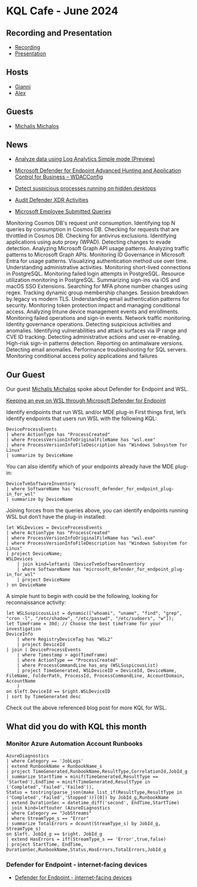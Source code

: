 # KQL Cafe - June 2024

## Recording and Presentation

- [Recording]()
- [Presentation](/./docs/Presentations/KQL%20Cafe%20-%20June%202024.pdf)

## Hosts

- [Gianni](https://twitter.com/castello_johnny)
- [Alex](https://twitter.com/alexverboon)

## Guests

- [Michalis Michalos](https://www.linkedin.com/in/mmihalos/)

## News

- [Analyze data using Log Analytics Simple mode (Preview)](https://learn.microsoft.com/en-us/azure/azure-monitor/logs/log-analytics-simple-mode)
- [Microsoft Defender for Endpoint Advanced Hunting and Application Control for Business – WDACConfig](https://www.youtube.com/watch?app=desktop&si=tJbFbzRJNy79lUo7&v=oyz0jFzOOGA&feature=youtu.be)
- [Detect suspicious processes running on hidden desktops](https://techcommunity.microsoft.com/t5/microsoft-defender-for-endpoint/detect-suspicious-processes-running-on-hidden-desktops/ba-p/4072322)
- [Audit Defender XDR Activities](https://kqlquery.com/posts/audit-defender-xdr/)

- [Microsoft Employee Submitted Queries](https://github.com/KQLMSPress/definitive-guide-kql/tree/main/Extra%20Microsoft%20Employee%20Submitted%20Queries)

Monitoring Cosmos DB's request unit consumption.
Identifying top N queries by consumption in Cosmos DB.
Checking for requests that are throttled in Cosmos DB.
Checking for antivirus exclusions.
Identifying applications using auto proxy (WPAD).
Detecting changes to evade detection.
Analyzing Microsoft Graph API usage patterns.
Analyzing traffic patterns to Microsoft Graph APIs.
Monitoring ID Governance in Microsoft Entra for usage patterns.
Visualizing authentication method use over time.
Understanding administrative activities.
Monitoring short-lived connections in PostgreSQL.
Monitoring failed login attempts in PostgreSQL.
Resource utilization monitoring in PostgreSQL.
Summarizing sign-ins via iOS and macOS SSO Extensions.
Searching for MFA phone number changes using regex.
Tracking dynamic group membership changes.
Session breakdown by legacy vs modern TLS.
Understanding email authentication patterns for security.
Monitoring token protection impact and managing conditional access.
Analyzing Intune device management events and enrollments.
Monitoring failed operations and sign-in events.
Network traffic monitoring.
Identity governance operations.
Detecting suspicious activities and anomalies.
Identifying vulnerabilities and attack surfaces via IP range and CVE ID tracking.
Detecting administrative actions and user re-enabling.
High-risk sign-in patterns detection.
Reporting on antimalware versions.
Detecting email anomalies.
Performance troubleshooting for SQL servers.
Monitoring conditional access policy applications and failures

## Our Guest

Our guest [Michalis Michalos](https://www.linkedin.com/in/mmihalos/) spoke about Defender for Endpoint and WSL.

[Keeping an eye on WSL through Microsoft Defender for Endpoint](https://www.michalos.net/2024/06/25/keeping-an-eye-on-wsl-through-microsoft-defender-for-endpoint/)

Identify endpoints that run WSL and/or MDE plug-in
First things first, let’s identify endpoints that users run WSL with the following KQL:

```kql
DeviceProcessEvents
| where ActionType has "ProcessCreated"
| where ProcessVersionInfoOriginalFileName has "wsl.exe"
| where ProcessVersionInfoFileDescription has "Windows Subsystem for Linux"
| summarize by DeviceName
```

You can also identify which of your endpoints already have the MDE plug-in:

```kql
DeviceTvmSoftwareInventory
| where SoftwareName has "microsoft_defender_for_endpoint_plug-in_for_wsl"
| summarize by DeviceName
```

Joining forces from the queries above, you can identify endpoints running WSL but don’t have the plug-in installed:

```kql
let WSLDevices = DeviceProcessEvents
| where ActionType has "ProcessCreated"
| where ProcessVersionInfoOriginalFileName has "wsl.exe"
| where ProcessVersionInfoFileDescription has "Windows Subsystem for Linux"
| project DeviceName;
WSLDevices
    | join kind=leftanti (DeviceTvmSoftwareInventory
    | where SoftwareName has "microsoft_defender_for_endpoint_plug-in_for_wsl"
    | project DeviceName
) on DeviceName
```

A simple hunt to begin with could be the following, looking for reconnaissance  activity:

```kql
let WSLSuspicousList = dynamic(["whoami", "uname", "find", "grep", "cron -l", "/etc/shadow", "/etc/passwd", "/etc/sudoers", "w"]); 
let TimeFrame = 30d; // Choose the best timeframe for your investigation
DeviceInfo
    | where RegistryDeviceTag has "WSL2"
    | project DeviceId
| join ( DeviceProcessEvents
    | where Timestamp > ago(TimeFrame)
    | where ActionType == "ProcessCreated"
    | where ProcessCommandLine has_any (WSLSuspicousList)
    | project TimeGenerated, WSLDeviceID = DeviceId, DeviceName, FileName, FolderPath, ProcessId, ProcessCommandLine, AccountDomain, AccountName
    )
on $left.DeviceId == $right.WSLDeviceID
| sort by TimeGenerated desc
```
Check out the above referenced blog post for more KQL for WSL.

## What did you do with KQL this month

### Monitor Azure Automation Account Runbooks

```kql
AzureDiagnostics
| where Category == 'JobLogs'
| extend RunbookName = RunbookName_s
| project TimeGenerated,RunbookName,ResultType,CorrelationId,JobId_g
| summarize StartTime = minif(TimeGenerated,ResultType == 'Started'),EndTime = minif(TimeGenerated,ResultType in ('Completed','Failed','Failed')),
Status = tostring(parse_json(make_list_if(ResultType,ResultType in ('Completed','Failed','Stopped')))[0]) by JobId_g,RunbookName
| extend DurationSec = datetime_diff('second', EndTime,StartTime)
| join kind=leftouter (AzureDiagnostics
| where Category == "JobStreams"
| where StreamType_s == "Error"
| summarize TotalErrors = dcount(StreamType_s) by JobId_g, StreamType_s)
on $left. JobId_g == $right. JobId_g
| extend HasErrors = iff(StreamType_s == 'Error',true,false)
| project StartTime, EndTime, DurationSec,RunbookName,Status,HasErrors,TotalErrors,JobId_g
```

### Defender for Endpoint - internet-facing devices

- [Defender for Endpoint - internet-facing devices](https://github.com/alexverboon/Hunting-Queries-Detection-Rules/blob/main/Defender%20For%20Endpoint/MDE-InternetFacing.md)
